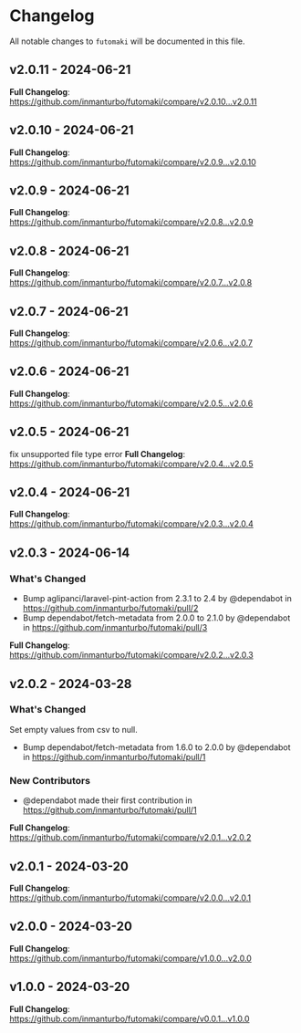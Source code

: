 # Changelog

All notable changes to `futomaki` will be documented in this file.

## v2.0.11 - 2024-06-21

**Full Changelog**: https://github.com/inmanturbo/futomaki/compare/v2.0.10...v2.0.11

## v2.0.10 - 2024-06-21

**Full Changelog**: https://github.com/inmanturbo/futomaki/compare/v2.0.9...v2.0.10

## v2.0.9 - 2024-06-21

**Full Changelog**: https://github.com/inmanturbo/futomaki/compare/v2.0.8...v2.0.9

## v2.0.8 - 2024-06-21

**Full Changelog**: https://github.com/inmanturbo/futomaki/compare/v2.0.7...v2.0.8

## v2.0.7 - 2024-06-21

**Full Changelog**: https://github.com/inmanturbo/futomaki/compare/v2.0.6...v2.0.7

## v2.0.6 - 2024-06-21

**Full Changelog**: https://github.com/inmanturbo/futomaki/compare/v2.0.5...v2.0.6

## v2.0.5 - 2024-06-21

fix unsupported file type error
**Full Changelog**: https://github.com/inmanturbo/futomaki/compare/v2.0.4...v2.0.5

## v2.0.4 - 2024-06-21

**Full Changelog**: https://github.com/inmanturbo/futomaki/compare/v2.0.3...v2.0.4

## v2.0.3 - 2024-06-14

### What's Changed

* Bump aglipanci/laravel-pint-action from 2.3.1 to 2.4 by @dependabot in https://github.com/inmanturbo/futomaki/pull/2
* Bump dependabot/fetch-metadata from 2.0.0 to 2.1.0 by @dependabot in https://github.com/inmanturbo/futomaki/pull/3

**Full Changelog**: https://github.com/inmanturbo/futomaki/compare/v2.0.2...v2.0.3

## v2.0.2 - 2024-03-28

### What's Changed

Set empty values from csv to null.

* Bump dependabot/fetch-metadata from 1.6.0 to 2.0.0 by @dependabot in https://github.com/inmanturbo/futomaki/pull/1

### New Contributors

* @dependabot made their first contribution in https://github.com/inmanturbo/futomaki/pull/1

**Full Changelog**: https://github.com/inmanturbo/futomaki/compare/v2.0.1...v2.0.2

## v2.0.1 - 2024-03-20

**Full Changelog**: https://github.com/inmanturbo/futomaki/compare/v2.0.0...v2.0.1

## v2.0.0 - 2024-03-20

**Full Changelog**: https://github.com/inmanturbo/futomaki/compare/v1.0.0...v2.0.0

## v1.0.0 - 2024-03-20

**Full Changelog**: https://github.com/inmanturbo/futomaki/compare/v0.0.1...v1.0.0
